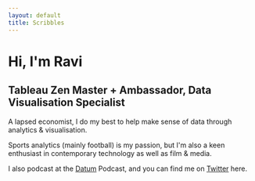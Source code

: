```yaml
---
layout: default
title: Scribbles
---
```

# Hi, I'm Ravi
## Tableau Zen Master + Ambassador, Data Visualisation Specialist
A lapsed economist, I do my best to help make sense of data through analytics & visualisation.  
  
Sports analytics (mainly football) is my passion, but I'm also a keen enthusiast in contemporary technology as well as film & media.  

I also podcast at the [Datum](http://datumpodcast.com/) Podcast, and you can find me on [Twitter](https://twitter.com/scribblr_42/) here.
